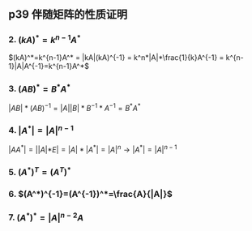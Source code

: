## p39 伴随矩阵的性质证明
### 2. $(kA)^*=k^{n-1}A^*$
$(kA)^*=k^{n-1}A^* = |kA|(kA)^{-1} = k^n*|A|*\frac{1}{k}A^{-1} = k^{n-1}|A|A^{-1}=k^{n-1}A^*$

### 3. $(AB)^*=B^*A^*$
$|AB|*(AB)^{-1}=|A||B|*B^{-1}*A^{-1} = B^*A^*$

### 4.  $|A^*|=|A|^{n-1}$
 $|AA^*|=||A|*E|=|A|*|A^*|=|A|^{n} \rightarrow |A^*|=|A|^{n-1}$


### 5. $(A^*)^T=(A^T)^*$


### 6. $(A^*)^{-1}=(A^{-1})^*=\frac{A}{|A|}$

### 7. $(A^*)^*=|A|^{n-2}A$
